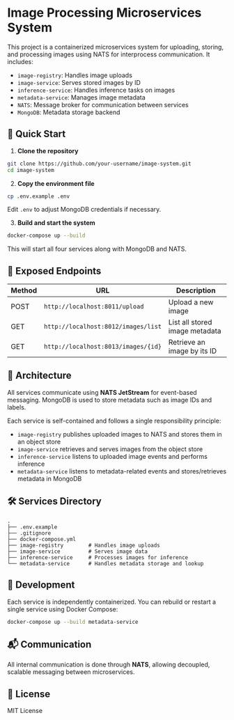 # Image Processing Microservices System

This project is a containerized microservices system for uploading, storing, and processing images using NATS for interprocess communication. It includes:

* `image-registry`: Handles image uploads
* `image-service`: Serves stored images by ID
* `inference-service`: Handles inference tasks on images
* `metadata-service`: Manages image metadata
* `NATS`: Message broker for communication between services
* `MongoDB`: Metadata storage backend

## 🚀 Quick Start

1. **Clone the repository**

```bash
git clone https://github.com/your-username/image-system.git
cd image-system
```

2. **Copy the environment file**

```bash
cp .env.example .env
```

Edit `.env` to adjust MongoDB credentials if necessary.

3. **Build and start the system**

```bash
docker-compose up --build
```

This will start all four services along with MongoDB and NATS.

## 📡 Exposed Endpoints

| Method | URL                                 | Description                    |
| ------ | ----------------------------------- | ------------------------------ |
| POST   | `http://localhost:8011/upload`      | Upload a new image             |
| GET    | `http://localhost:8012/images/list` | List all stored image metadata |
| GET    | `http://localhost:8013/images/{id}` | Retrieve an image by its ID    |

## 🔌 Architecture

All services communicate using **NATS JetStream** for event-based messaging. MongoDB is used to store metadata such as image IDs and labels.

Each service is self-contained and follows a single responsibility principle:

* `image-registry` publishes uploaded images to NATS and stores them in an object store
* `image-service` retrieves and serves images from the object store
* `inference-service` listens to uploaded image events and performs inference
* `metadata-service` listens to metadata-related events and stores/retrieves metadata in MongoDB

## 🛠 Services Directory

```
.
├── .env.example
├── .gitignore
├── docker-compose.yml
├── image-registry        # Handles image uploads
├── image-service         # Serves image data
├── inference-service     # Processes images for inference
└── metadata-service      # Handles metadata storage and lookup
```

## 🧪 Development

Each service is independently containerized. You can rebuild or restart a single service using Docker Compose:

```bash
docker-compose up --build metadata-service
```

## 📬 Communication

All internal communication is done through **NATS**, allowing decoupled, scalable messaging between microservices.

## 📖 License

MIT License

